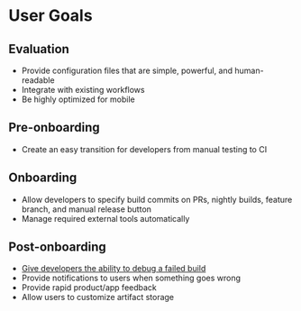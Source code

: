 # User Goals
## Evaluation
* Provide configuration files that are simple, powerful, and human-readable
* Integrate with existing workflows 
* Be highly optimized for mobile 

## Pre-onboarding 
* Create an easy transition for developers from manual testing to CI

## Onboarding
* Allow developers to specify build commits on PRs, nightly builds, feature branch, and manual release button
* Manage required external tools automatically 

## Post-onboarding 
* [Give developers the ability to debug a failed build](./debug_failed_build.md) 
* Provide notifications to users when something goes wrong 
* Provide rapid product/app feedback
* Allow users to customize artifact storage
